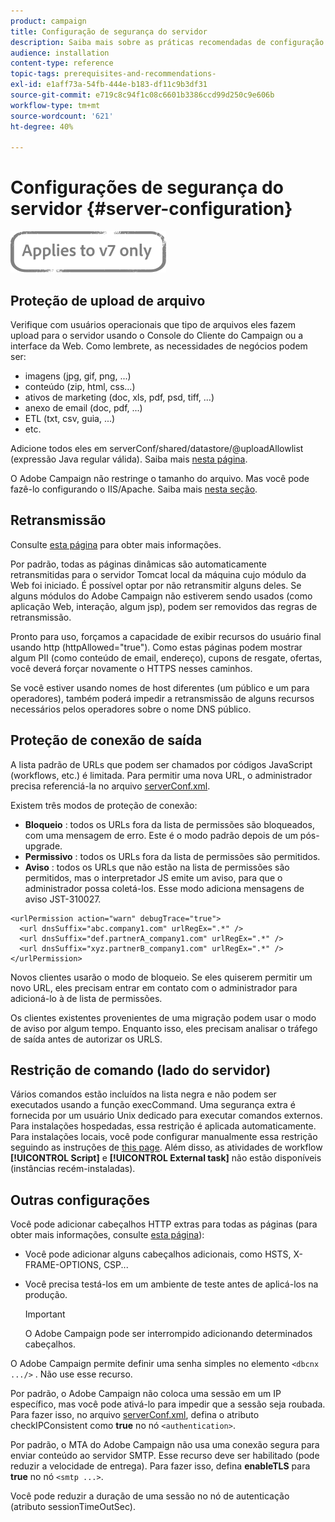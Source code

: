 ```yaml
---
product: campaign
title: Configuração de segurança do servidor
description: Saiba mais sobre as práticas recomendadas de configuração do servidor
audience: installation
content-type: reference
topic-tags: prerequisites-and-recommendations-
exl-id: e1aff73a-54fb-444e-b183-df11c9b3df31
source-git-commit: e719c8c94f1c08c6601b3386ccd99d250c9e606b
workflow-type: tm+mt
source-wordcount: '621'
ht-degree: 40%

---
```


# Configurações de segurança do servidor {#server-configuration}

![](../../assets/v7-only.svg)

## Proteção de upload de arquivo

Verifique com usuários operacionais que tipo de arquivos eles fazem upload para o servidor usando o Console do Cliente do Campaign ou a interface da Web. Como lembrete, as necessidades de negócios podem ser:

* imagens (jpg, gif, png, ...)
* conteúdo (zip, html, css...)
* ativos de marketing (doc, xls, pdf, psd, tiff, ...)
* anexo de email (doc, pdf, ...)
* ETL (txt, csv, guia, ...)
* etc.

Adicione todos eles em serverConf/shared/datastore/@uploadAllowlist (expressão Java regular válida). Saiba mais [nesta página](../../installation/using/file-res-management.md).

O Adobe Campaign não restringe o tamanho do arquivo. Mas você pode fazê-lo configurando o IIS/Apache. Saiba mais [nesta seção](../../installation/using/web-server-configuration.md).

## Retransmissão

Consulte [esta página](../../installation/using/configuring-campaign-server.md#dynamic-page-security-and-relays) para obter mais informações.

Por padrão, todas as páginas dinâmicas são automaticamente retransmitidas para o servidor Tomcat local da máquina cujo módulo da Web foi iniciado. É possível optar por não retransmitir alguns deles. Se alguns módulos do Adobe Campaign não estiverem sendo usados (como aplicação Web, interação, algum jsp), podem ser removidos das regras de retransmissão. 

Pronto para uso, forçamos a capacidade de exibir recursos do usuário final usando http (httpAllowed=&quot;true&quot;). Como estas páginas podem mostrar algum PII (como conteúdo de email, endereço), cupons de resgate, ofertas, você deverá forçar novamente o HTTPS nesses caminhos.

Se você estiver usando nomes de host diferentes (um público e um para operadores), também poderá impedir a retransmissão de alguns recursos necessários pelos operadores sobre o nome DNS público.

## Proteção de conexão de saída

A lista padrão de URLs que podem ser chamados por códigos JavaScript (workflows, etc.) é limitada. Para permitir uma nova URL, o administrador precisa referenciá-la no arquivo [serverConf.xml](../../installation/using/the-server-configuration-file.md).

Existem três modos de proteção de conexão:

* **Bloqueio** : todos os URLs fora da lista de permissões são bloqueados, com uma mensagem de erro. Este é o modo padrão depois de um pós-upgrade.
* **Permissivo** : todos os URLs fora da lista de permissões são permitidos.
* **Aviso** : todos os URLs que não estão na lista de permissões são permitidos, mas o interpretador JS emite um aviso, para que o administrador possa coletá-los. Esse modo adiciona mensagens de aviso JST-310027.

```
<urlPermission action="warn" debugTrace="true">
  <url dnsSuffix="abc.company1.com" urlRegEx=".*" />
  <url dnsSuffix="def.partnerA_company1.com" urlRegEx=".*" />
  <url dnsSuffix="xyz.partnerB_company1.com" urlRegEx=".*" />
</urlPermission>
```

Novos clientes usarão o modo de bloqueio. Se eles quiserem permitir um novo URL, eles precisam entrar em contato com o administrador para adicioná-lo à  de lista de permissões.

Os clientes existentes provenientes de uma migração podem usar o modo de aviso por algum tempo. Enquanto isso, eles precisam analisar o tráfego de saída antes de autorizar os URLS.

## Restrição de comando (lado do servidor)

Vários comandos estão incluídos na lista negra e não podem ser executados usando a função execCommand. Uma segurança extra é fornecida por um usuário Unix dedicado para executar comandos externos. Para instalações hospedadas, essa restrição é aplicada automaticamente. Para instalações locais, você pode configurar manualmente essa restrição seguindo as instruções de [this page](../../installation/using/configuring-campaign-server.md#restricting-authorized-external-commands). Além disso, as atividades de workflow **[!UICONTROL Script]** e **[!UICONTROL External task]** não estão disponíveis (instâncias recém-instaladas).

## Outras configurações

Você pode adicionar cabeçalhos HTTP extras para todas as páginas (para obter mais informações, consulte [esta página](../../installation/using/configuring-campaign-server.md#restricting-authorized-external-commands)):

* Você pode adicionar alguns cabeçalhos adicionais, como HSTS, X-FRAME-OPTIONS, CSP...
* Você precisa testá-los em um ambiente de teste antes de aplicá-los na produção.

   >[!IMPORTANT]
   >
   >O Adobe Campaign pode ser interrompido adicionando determinados cabeçalhos.

O Adobe Campaign permite definir uma senha simples no elemento `<dbcnx .../>` . Não use esse recurso.

Por padrão, o Adobe Campaign não coloca uma sessão em um IP específico, mas você pode ativá-lo para impedir que a sessão seja roubada. Para fazer isso, no arquivo [serverConf.xml](../../installation/using/the-server-configuration-file.md), defina o atributo checkIPConsistent como **true** no nó `<authentication>`.

Por padrão, o MTA do Adobe Campaign não usa uma conexão segura para enviar conteúdo ao servidor SMTP. Esse recurso deve ser habilitado (pode reduzir a velocidade de entrega). Para fazer isso, defina **enableTLS** para **true** no nó `<smtp ...>`.

Você pode reduzir a duração de uma sessão no nó de autenticação (atributo sessionTimeOutSec).
